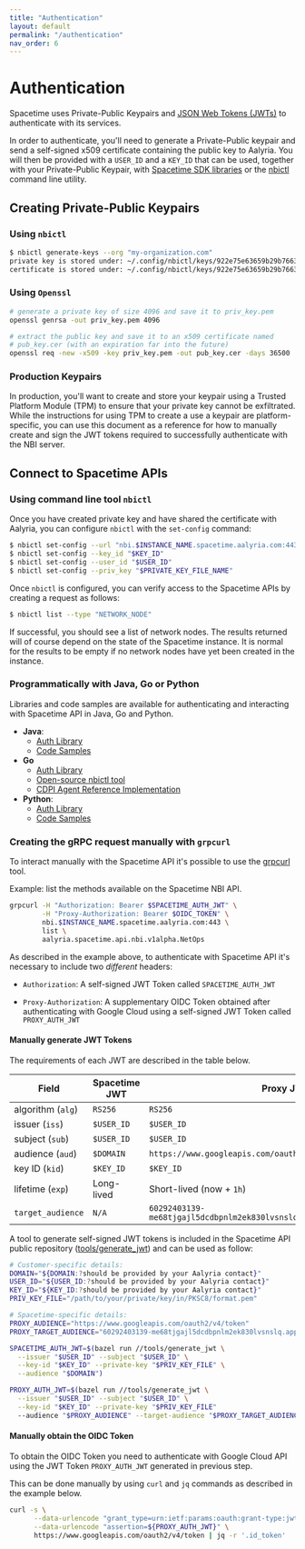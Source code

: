 ```yaml
---
title: "Authentication"
layout: default
permalink: "/authentication"
nav_order: 6
---
```


# Authentication

Spacetime uses Private-Public Keypairs and [JSON Web Tokens (JWTs)](https://www.rfc-editor.org/rfc/rfc7519) to
authenticate with its services.

In order to authenticate, you'll need to generate a Private-Public keypair and send a self-signed x509 certificate containing the public key to Aalyria. You will then be provided with a `USER_ID` and a `KEY_ID` that can be used, together with your Private-Public Keypair, with [Spacetime SDK libraries](https://github.com/aalyria/api) or the [nbictl](https://github.com/aalyria/api/tree/main/tools/nbictl) command line utility.


## Creating Private-Public Keypairs

### Using `nbictl` 

```sh
$ nbictl generate-keys --org "my-organization.com"
private key is stored under: ~/.config/nbictl/keys/922e75e63659b29b76631275.key
certificate is stored under: ~/.config/nbictl/keys/922e75e63659b29b76631275.crt
```

### Using `Openssl`

```bash
# generate a private key of size 4096 and save it to priv_key.pem
openssl genrsa -out priv_key.pem 4096

# extract the public key and save it to an x509 certificate named
# pub_key.cer (with an expiration far into the future)
openssl req -new -x509 -key priv_key.pem -out pub_key.cer -days 36500
```

### Production Keypairs

In production, you'll want to create and store your keypair using a Trusted Platform Module (TPM)
to ensure that your private key cannot be exfiltrated. 
While the instructions for using TPM to create a use a keypair are platform-specific, you can use this document as a reference for how to manually create and sign the JWT tokens required to successfully authenticate with the NBI server.


## Connect to Spacetime APIs

### Using command line tool `nbictl` 

Once you have created private key and have shared the certificate with Aalyria, you can configure `nbictl` with the `set-config` command:

```sh
$ nbictl set-config --url "nbi.$INSTANCE_NAME.spacetime.aalyria.com:443"
$ nbictl set-config --key_id "$KEY_ID"
$ nbictl set-config --user_id "$USER_ID"
$ nbictl set-config --priv_key "$PRIVATE_KEY_FILE_NAME"
```

Once `nbictl` is configured, you can verify access to the Spacetime APIs by creating a request as follows:

```sh
$ nbictl list --type "NETWORK_NODE"
```

If successful, you should see a list of network nodes. The results returned will of course depend on the state of the Spacetime instance. It is normal for the results to be empty if no network nodes have yet been created in the instance.

### Programmatically with Java, Go or Python

Libraries and code samples are available for authenticating and interacting with Spacetime API in Java, Go and Python.

* **Java**:
  * [Auth Library](https://github.com/aalyria/api/tree/main/java/com/aalyria/spacetime/authentication)
  * [Code Samples](https://github.com/aalyria/api/tree/main/java/com/aalyria/spacetime/codesamples)
* **Go**
  * [Auth Library](https://github.com/aalyria/api/tree/main/auth)
  * [Open-source nbictl tool](https://github.com/aalyria/api/tree/main/tools/nbictl)
  * [CDPI Agent Reference Implementation](https://github.com/aalyria/api/tree/main/cdpi_agent)
* **Python**:
  * [Auth Library](https://github.com/aalyria/api/tree/main/py/authentication)
  * [Code Samples](https://github.com/aalyria/api/tree/main/py/authentication)

### Creating the gRPC request manually with `grpcurl`

To interact manually with the Spacetime API it's possible to use the [grpcurl](https://github.com/fullstorydev/grpcurl#installation) tool.

Example: list the methods available on the Spacetime NBI API.

```sh
grpcurl -H "Authorization: Bearer $SPACETIME_AUTH_JWT" \
        -H "Proxy-Authorization: Bearer $OIDC_TOKEN" \
        nbi.$INSTANCE_NAME.spacetime.aalyria.com:443 \
        list \
        aalyria.spacetime.api.nbi.v1alpha.NetOps
```

As described in the example above, to authenticate with Spacetime API it's necessary to include two *different* headers:

-  `Authorization`: A self-signed JWT Token called `SPACETIME_AUTH_JWT` 

-  `Proxy-Authorization`: A supplementary OIDC Token obtained after authenticating with Google Cloud using a self-signed JWT Token called `PROXY_AUTH_JWT`

#### Manually generate JWT Tokens

The requirements of each JWT are described in the table below.


| Field             | Spacetime JWT        | Proxy JWT                                                                 |
| ---------------   | ---------------------| ------------------------------------------------------------------------- |
| algorithm (`alg`) | `RS256`              | `RS256`                                                                   |
| issuer (`iss`)    | `$USER_ID`           | `$USER_ID`                                                                |
| subject (`sub`)   | `$USER_ID`           | `$USER_ID`                                                                |
| audience (`aud`)  | `$DOMAIN`            | `https://www.googleapis.com/oauth2/v4/token`                              |
| key ID (`kid`)    | `$KEY_ID`            | `$KEY_ID`                                                                 |
| lifetime (`exp`)  | Long-lived           | Short-lived (now + `1h`)                                                  |
| `target_audience` | `N/A`                | `60292403139-me68tjgajl5dcdbpnlm2ek830lvsnslq.apps.googleusercontent.com` |

A tool to generate self-signed JWT tokens is included in the Spacetime API public repository ([tools/generate_jwt](https://github.com/aalyria/api/tree/main/tools/generate_jwt)) and can be used as follow:

```sh
# Customer-specific details:
DOMAIN="${DOMAIN:?should be provided by your Aalyria contact}"
USER_ID="${USER_ID:?should be provided by your Aalyria contact}"
KEY_ID="${KEY_ID:?should be provided by your Aalyria contact}"
PRIV_KEY_FILE="/path/to/your/private/key/in/PKSC8/format.pem"

# Spacetime-specific details:
PROXY_AUDIENCE="https://www.googleapis.com/oauth2/v4/token"
PROXY_TARGET_AUDIENCE="60292403139-me68tjgajl5dcdbpnlm2ek830lvsnslq.apps.googleusercontent.com"

SPACETIME_AUTH_JWT=$(bazel run //tools/generate_jwt \
  --issuer "$USER_ID" --subject "$USER_ID" \
  --key-id "$KEY_ID" --private-key "$PRIV_KEY_FILE" \
  --audience "$DOMAIN")

PROXY_AUTH_JWT=$(bazel run //tools/generate_jwt \
  --issuer "$USER_ID" --subject "$USER_ID" \
  --key-id "$KEY_ID" --private-key "$PRIV_KEY_FILE"
  --audience "$PROXY_AUDIENCE" --target-audience "$PROXY_TARGET_AUDIENCE")
```

#### Manually obtain the OIDC Token

To obtain the OIDC Token you need to authenticate with Google Cloud API using the JWT Token `PROXY_AUTH_JWT` generated in previous step.

This can be done manually by using `curl` and `jq` commands as described in the example below.

```sh
curl -s \
      --data-urlencode "grant_type=urn:ietf:params:oauth:grant-type:jwt-bearer" \
      --data-urlencode "assertion=${PROXY_AUTH_JWT}" \
      https://www.googleapis.com/oauth2/v4/token | jq -r '.id_token'
```
